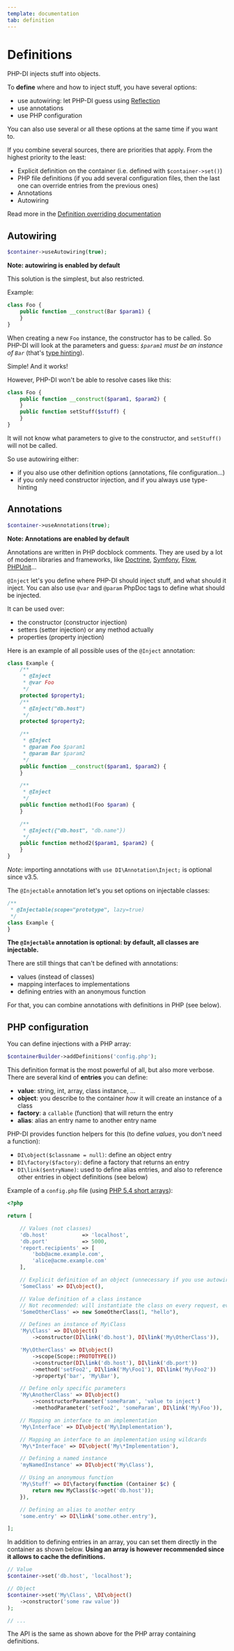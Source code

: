 ```yaml
---
template: documentation
tab: definition
---
```


# Definitions

PHP-DI injects stuff into objects.

To **define** where and how to inject stuff, you have several options:

- use autowiring: let PHP-DI guess using [Reflection](http://www.php.net/manual/en/book.reflection.php)
- use annotations
- use PHP configuration

You can also use several or all these options at the same time if you want to.

If you combine several sources, there are priorities that apply. From the highest priority to the least:

- Explicit definition on the container (i.e. defined with `$container->set()`)
- PHP file definitions (if you add several configuration files, then the last one can override entries from the previous ones)
- Annotations
- Autowiring

Read more in the [Definition overriding documentation](definition-overriding.md)


## Autowiring

```php
$container->useAutowiring(true);
```

**Note: autowiring is enabled by default**

This solution is the simplest, but also restricted.

Example:

```php
class Foo {
    public function __construct(Bar $param1) {
    }
}
```

When creating a new `Foo` instance, the constructor has to be called. So PHP-DI will look at the parameters and guess: *`$param1` must be an instance of `Bar`* (that's [type hinting](http://www.php.net/manual/en/language.oop5.typehinting.php)).

Simple! And it works!

However, PHP-DI won't be able to resolve cases like this:

```php
class Foo {
    public function __construct($param1, $param2) {
    }
    public function setStuff($stuff) {
    }
}
```

It will not know what parameters to give to the constructor, and `setStuff()` will not be called.

So use autowiring either:

- if you also use other definition options (annotations, file configuration…)
- if you only need constructor injection, and if you always use type-hinting


## Annotations

```php
$container->useAnnotations(true);
```

**Note: Annotations are enabled by default**

Annotations are written in PHP docblock comments. They are used by a lot of modern libraries and frameworks, like [Doctrine](http://docs.doctrine-project.org/projects/doctrine-orm/en/latest/index.html), [Symfony](http://symfony.com/), [Flow](http://flow.typo3.org/), [PHPUnit](http://www.phpunit.de/manual/3.7/en/)…

`@Inject` let's you define where PHP-DI should inject stuff, and what should it inject. You can also use `@var` and `@param` PhpDoc tags to define what should be injected.

It can be used over:

- the constructor (constructor injection)
- setters (setter injection) or any method actually
- properties (property injection)

Here is an example of all possible uses of the `@Inject` annotation:

```php
class Example {
    /**
     * @Inject
     * @var Foo
     */
    protected $property1;
    /**
     * @Inject("db.host")
     */
    protected $property2;

    /**
     * @Inject
     * @param Foo $param1
     * @param Bar $param2
     */
    public function __construct($param1, $param2) {
    }

    /**
     * @Inject
     */
    public function method1(Foo $param) {
    }

    /**
     * @Inject({"db.host", "db.name"})
     */
    public function method2($param1, $param2) {
    }
}
```

*Note*: importing annotations with `use DI\Annotation\Inject;` is optional since v3.5.

The `@Injectable` annotation let's you set options on injectable classes:

```php
/**
 * @Injectable(scope="prototype", lazy=true)
 */
class Example {
}
```

**The `@Injectable` annotation is optional: by default, all classes are injectable.**

There are still things that can't be defined with annotations:

- values (instead of classes)
- mapping interfaces to implementations
- defining entries with an anonymous function

For that, you can combine annotations with definitions in PHP (see below).


## PHP configuration

You can define injections with a PHP array:

```php
$containerBuilder->addDefinitions('config.php');
```

This definition format is the most powerful of all, but also more verbose.
There are several kind of **entries** you can define:

- **value**: string, int, array, class instance, …
- **object**: you describe to the container *how* it will create an instance of a class
- **factory**: a `callable` (function) that will return the entry
- **alias**: alias an entry name to another entry name

PHP-DI provides function helpers for this (to define *values*, you don't need a function):

- `DI\object($classname = null)`: define an object entry
- `DI\factory($factory)`: define a factory that returns an entry
- `DI\link($entryName)`: used to define alias entries, and also to reference other entries in object definitions (see below)

Example of a `config.php` file (using [PHP 5.4 short arrays](http://php.net/manual/en/migration54.new-features.php)):

```php
<?php

return [

    // Values (not classes)
    'db.host'           => 'localhost',
    'db.port'           => 5000,
    'report.recipients' => [
        'bob@acme.example.com',
        'alice@acme.example.com'
    ],

    // Explicit definition of an object (unnecessary if you use autowiring)
    'SomeClass' => DI\object(),

    // Value definition of a class instance
    // Not recommended: will instantiate the class on every request, even when not used
    'SomeOtherClass' => new SomeOtherClass(1, "hello"),

    // Defines an instance of My\Class
    'My\Class' => DI\object()
        ->constructor(DI\link('db.host'), DI\link('My\OtherClass')),

    'My\OtherClass' => DI\object()
        ->scope(Scope::PROTOTYPE())
        ->constructor(DI\link('db.host'), DI\link('db.port'))
        ->method('setFoo2', DI\link('My\Foo1'), DI\link('My\Foo2'))
        ->property('bar', 'My\Bar'),

    // Define only specific parameters
    'My\AnotherClass' => DI\object()
        ->constructorParameter('someParam', 'value to inject')
        ->methodParameter('setFoo2', 'someParam', DI\link('My\Foo')),

    // Mapping an interface to an implementation
    'My\Interface' => DI\object('My\Implementation'),

    // Mapping an interface to an implementation using wildcards
    'My\*Interface' => DI\object('My\*Implementation'),

    // Defining a named instance
    'myNamedInstance' => DI\object('My\Class'),

    // Using an anonymous function
    'My\Stuff' => DI\factory(function (Container $c) {
        return new MyClass($c->get('db.host'));
    }),

    // Defining an alias to another entry
    'some.entry' => DI\link('some.other.entry'),

];
```


In addition to defining entries in an array, you can set them directly in the container as shown below.
**Using an array is however recommended since it allows to cache the definitions.**

```php
// Value
$container->set('db.host', 'localhost');

// Object
$container->set('My\Class', \DI\object()
    ->constructor('some raw value'))
);

// ...
```

The API is the same as shown above for the PHP array containing definitions.
